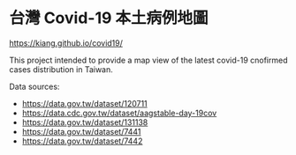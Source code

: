 # 台灣 Covid-19 本土病例地圖

https://kiang.github.io/covid19/

This project intended to provide a map view of the latest covid-19 cnofirmed cases distribution in Taiwan.

Data sources:
* https://data.gov.tw/dataset/120711
* https://data.cdc.gov.tw/dataset/aagstable-day-19cov
* https://data.gov.tw/dataset/131138
* https://data.gov.tw/dataset/7441
* https://data.gov.tw/dataset/7442
